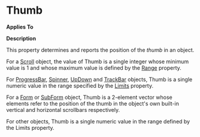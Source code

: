 




<h1 class="heading"><span class="name">Thumb</span></h1>

**Applies To**


**Description**


This property determines and reports the position of the *thumb* in an object.


For a [Scroll](../a-z/scroll.md) object, the value of Thumb is a single integer whose minimum value is 1 and whose maximum value is defined by the [Range](../a-z/range.md) property.


For [ProgressBar](../a-z/progressbar.md), [Spinner](../a-z/spinner.md), [UpDown](../a-z/updown.md) and [TrackBar](../a-z/trackbar.md) objects, Thumb is a single numeric value in the range specified by the [Limits](../a-z/limits.md) property.


For a [Form](../a-z/form.md) or [SubForm](../a-z/subform.md) object, Thumb is a 2-element vector whose elements refer to the position of the thumb in the object's own built-in vertical and horizontal scrollbars respectively.


For other objects, Thumb is a single numeric value in the range defined by the Limits property.



